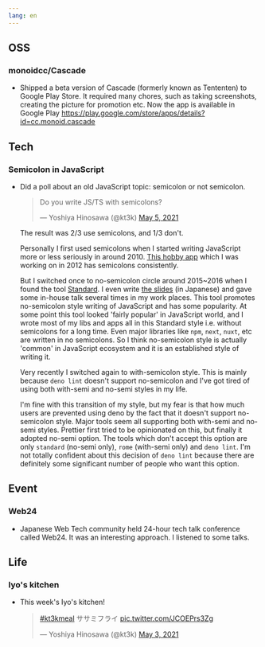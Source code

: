 ```yaml
---
lang: en
---
```


## OSS

### monoidcc/Cascade

- Shipped a beta version of Cascade (formerly known as Tententen) to Google Play Store. It required many chores, such as taking screenshots, creating the picture for promotion etc. Now the app is available in Google Play https://play.google.com/store/apps/details?id=cc.monoid.cascade

## Tech

### Semicolon in JavaScript

- Did a poll about an old JavaScript topic: semicolon or not semicolon.

  <blockquote class="twitter-tweet"><p lang="en" dir="ltr">Do you write JS/TS with semicolons?</p>&mdash; Yoshiya Hinosawa (@kt3k) <a href="https://twitter.com/kt3k/status/1389840154106335233?ref_src=twsrc%5Etfw">May 5, 2021</a></blockquote> <script async src="https://platform.twitter.com/widgets.js" charset="utf-8"></script>

  The result was 2/3 use semicolons, and 1/3 don't.

  Personally I first used semicolons when I started writing JavaScript more or less seriously in around 2010. [This hobby app](https://github.com/kt3k/krile-drive/blob/gh-pages/fps25.html) which I was working on in 2012 has semicolons consistently.

  But I switched once to no-semicolon circle around 2015~2016 when I found the tool [Standard](https://standardjs.com/). I even write [the slides](https://qiita.com/kt3k/items/46da0271d5e749705070) (in Japanese) and gave some in-house talk several times in my work places. This tool promotes no-semicolon style writing of JavaScript and has some popularity. At some point this tool looked 'fairly popular' in JavaScript world, and I wrote most of my libs and apps all in this Standard style i.e. without semicolons for a long time. Even major libraries like `npm`, `next`, `nuxt`, etc are written in no semicolons. So I think no-semicolon style is actually 'common' in JavaScript ecosystem and it is an established style of writing it.

  Very recently I switched again to with-semicolon style. This is mainly because `deno lint` doesn't support no-semicolon and I've got tired of using both with-semi and no-semi styles in my life.

  I'm fine with this transition of my style, but my fear is that how much users are prevented using deno by the fact that it doesn't support no-semicolon style. Major tools seem all supporting both with-semi and no-semi styles. Prettier first tried to be opinionated on this, but finally it adopted no-semi option. The tools which don't accept this option are only `standard` (no-semi only), `rome` (with-semi only) and `deno lint`. I'm not totally confident about this decision of `deno lint` because there are definitely some significant number of people who want this option.

## Event

### Web24

- Japanese Web Tech community held 24-hour tech talk conference called Web24. It was an interesting approach. I listened to some talks.

## Life

### Iyo's kitchen

- This week's Iyo's kitchen!

  <blockquote class="twitter-tweet"><p lang="ja" dir="ltr"><a href="https://twitter.com/hashtag/kt3kmeal?src=hash&amp;ref_src=twsrc%5Etfw">#kt3kmeal</a> ササミフライ <a href="https://t.co/JCOEPrs3Zg">pic.twitter.com/JCOEPrs3Zg</a></p>&mdash; Yoshiya Hinosawa (@kt3k) <a href="https://twitter.com/kt3k/status/1389194266560237570?ref_src=twsrc%5Etfw">May 3, 2021</a></blockquote> <script async src="https://platform.twitter.com/widgets.js" charset="utf-8"></script>
